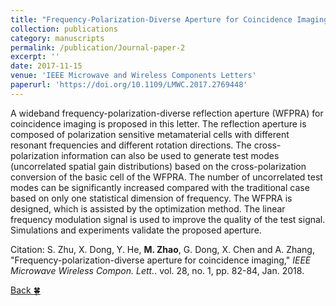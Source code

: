 ```yaml
---
title: "Frequency-Polarization-Diverse Aperture for Coincidence Imaging"
collection: publications
category: manuscripts
permalink: /publication/Journal-paper-2
excerpt: ''
date: 2017-11-15
venue: 'IEEE Microwave and Wireless Components Letters'
paperurl: 'https://doi.org/10.1109/LMWC.2017.2769448'
---
```


A wideband frequency-polarization-diverse reflection aperture (WFPRA) for coincidence imaging is proposed in this letter. The reflection aperture is composed of polarization sensitive metamaterial cells with different resonant frequencies and different rotation directions. The cross-polarization information can also be used to generate test modes (uncorrelated spatial gain distributions) based on the cross-polarization conversion of the basic cell of the WFPRA. The number of uncorrelated test modes can be significantly increased compared with the traditional case based on only one statistical dimension of frequency. The WFPRA is designed, which is assisted by the optimization method. The linear frequency modulation signal is used to improve the quality of the test signal. Simulations and experiments validate the proposed aperture.

Citation: S. Zhu, X. Dong, Y. He, **M. Zhao**, G. Dong, X. Chen and A. Zhang, &quot;Frequency-polarization-diverse aperture for coincidence imaging,&quot; <i>IEEE Microwave Wireless Compon. Lett.</i>. vol. 28, no. 1, pp. 82-84, Jan. 2018.

[Back :four_leaf_clover:](../publications/)
